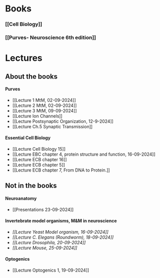 # Books
### [[Cell Biology]]
### [[Purves- Neuroscience 6th edition]]

# Lectures
## About the books
#### Purves
- [[Lecture 1 MtM, 02-09-2024]]
- [[Lecture 2 MtM, 02-09-2024]]
- [[Lecture 3 MtM, 09-09-2024]]
- [[Lecture Ion Channels]]
- [[Lecture Postsynaptic Organization, 12-9-2024]]
- [[Lecture Ch.5 Synaptic Transmission]]
#### Essential Cell Biology
- [[Lecture Cell Biology 15]]
- [[Lecture EBC chapter 4, protein structure and function, 16-09-2024]]
- [[Lecture ECB chapter 16]]
- [[Lecture ECB chapter 5]]
- [[Lecture ECB chapter 7, From DNA to Protein.]]
## Not in the books
#### Neuroanatomy 
- [[Presentations 23-09-2024]]

#### Invertebrate model organisms, M&M in neuroscience
- *[[Lecture Yeast Model organism, 16-09-2024]]*
-  *[[Lecture C. Elegans (Roundworm), 18-09-2024]]*
- *[[Lecture Drosophila, 20-09-2024]]*
- *[[Lecture Mouse, 25-09-2024]]*
#### Optogenics
- [[Lecture Optogenics 1, 19-09-2024]]


